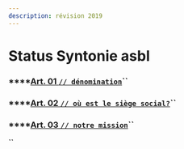 ```yaml
---
description: révision 2019
---
```


# Status Syntonie asbl

### \*\*\*\*[**Art. 01 `// dénomination`**](titre-i-denomination-siege-social.md#art-01-denomination)**\`\`**

### \*\*\*\*[**Art. 02 `// où est le siège social?`**](titre-i-denomination-siege-social.md#art-02-ou-est-le-siege-social)**\`\`**

### \*\*\*\*[**Art. 03 `// notre mission`**](titre-ii-objet-duree.md#art-03-notre-mission)**\`\`**

**\`\`**


